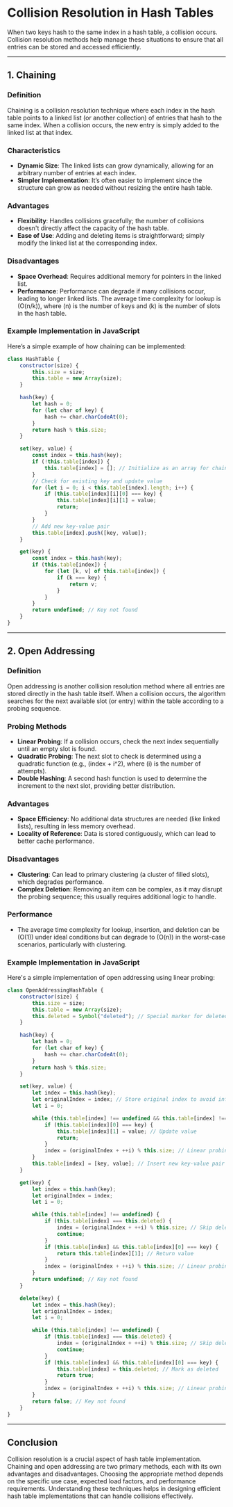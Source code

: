 # **Collision Resolution in Hash Tables**

When two keys hash to the same index in a hash table, a collision occurs. Collision resolution methods help manage these situations to ensure that all entries can be stored and accessed efficiently.

---

## **1. Chaining**

### **Definition**
Chaining is a collision resolution technique where each index in the hash table points to a linked list (or another collection) of entries that hash to the same index. When a collision occurs, the new entry is simply added to the linked list at that index.

### **Characteristics**
- **Dynamic Size**: The linked lists can grow dynamically, allowing for an arbitrary number of entries at each index.
- **Simpler Implementation**: It’s often easier to implement since the structure can grow as needed without resizing the entire hash table.

### **Advantages**
- **Flexibility**: Handles collisions gracefully; the number of collisions doesn't directly affect the capacity of the hash table.
- **Ease of Use**: Adding and deleting items is straightforward; simply modify the linked list at the corresponding index.

### **Disadvantages**
- **Space Overhead**: Requires additional memory for pointers in the linked list.
- **Performance**: Performance can degrade if many collisions occur, leading to longer linked lists. The average time complexity for lookup is \(O(n/k)\), where \(n\) is the number of keys and \(k\) is the number of slots in the hash table.

### **Example Implementation in JavaScript**
Here’s a simple example of how chaining can be implemented:
```javascript
class HashTable {
    constructor(size) {
        this.size = size;
        this.table = new Array(size);
    }

    hash(key) {
        let hash = 0;
        for (let char of key) {
            hash += char.charCodeAt(0);
        }
        return hash % this.size;
    }

    set(key, value) {
        const index = this.hash(key);
        if (!this.table[index]) {
            this.table[index] = []; // Initialize as an array for chaining
        }
        // Check for existing key and update value
        for (let i = 0; i < this.table[index].length; i++) {
            if (this.table[index][i][0] === key) {
                this.table[index][i][1] = value;
                return;
            }
        }
        // Add new key-value pair
        this.table[index].push([key, value]);
    }

    get(key) {
        const index = this.hash(key);
        if (this.table[index]) {
            for (let [k, v] of this.table[index]) {
                if (k === key) {
                    return v;
                }
            }
        }
        return undefined; // Key not found
    }
}
```

---

## **2. Open Addressing**

### **Definition**
Open addressing is another collision resolution method where all entries are stored directly in the hash table itself. When a collision occurs, the algorithm searches for the next available slot (or entry) within the table according to a probing sequence.

### **Probing Methods**
- **Linear Probing**: If a collision occurs, check the next index sequentially until an empty slot is found. 
- **Quadratic Probing**: The next slot to check is determined using a quadratic function (e.g., \(index + i^2\), where \(i\) is the number of attempts).
- **Double Hashing**: A second hash function is used to determine the increment to the next slot, providing better distribution.

### **Advantages**
- **Space Efficiency**: No additional data structures are needed (like linked lists), resulting in less memory overhead.
- **Locality of Reference**: Data is stored contiguously, which can lead to better cache performance.

### **Disadvantages**
- **Clustering**: Can lead to primary clustering (a cluster of filled slots), which degrades performance.
- **Complex Deletion**: Removing an item can be complex, as it may disrupt the probing sequence; this usually requires additional logic to handle.

### **Performance**
- The average time complexity for lookup, insertion, and deletion can be \(O(1)\) under ideal conditions but can degrade to \(O(n)\) in the worst-case scenarios, particularly with clustering.

### **Example Implementation in JavaScript**
Here's a simple implementation of open addressing using linear probing:
```javascript
class OpenAddressingHashTable {
    constructor(size) {
        this.size = size;
        this.table = new Array(size);
        this.deleted = Symbol("deleted"); // Special marker for deleted entries
    }

    hash(key) {
        let hash = 0;
        for (let char of key) {
            hash += char.charCodeAt(0);
        }
        return hash % this.size;
    }

    set(key, value) {
        let index = this.hash(key);
        let originalIndex = index; // Store original index to avoid infinite loops
        let i = 0;

        while (this.table[index] !== undefined && this.table[index] !== this.deleted) {
            if (this.table[index][0] === key) {
                this.table[index][1] = value; // Update value
                return;
            }
            index = (originalIndex + ++i) % this.size; // Linear probing
        }
        this.table[index] = [key, value]; // Insert new key-value pair
    }

    get(key) {
        let index = this.hash(key);
        let originalIndex = index;
        let i = 0;

        while (this.table[index] !== undefined) {
            if (this.table[index] === this.deleted) {
                index = (originalIndex + ++i) % this.size; // Skip deleted entries
                continue;
            }
            if (this.table[index] && this.table[index][0] === key) {
                return this.table[index][1]; // Return value
            }
            index = (originalIndex + ++i) % this.size; // Linear probing
        }
        return undefined; // Key not found
    }

    delete(key) {
        let index = this.hash(key);
        let originalIndex = index;
        let i = 0;

        while (this.table[index] !== undefined) {
            if (this.table[index] === this.deleted) {
                index = (originalIndex + ++i) % this.size; // Skip deleted entries
                continue;
            }
            if (this.table[index] && this.table[index][0] === key) {
                this.table[index] = this.deleted; // Mark as deleted
                return true;
            }
            index = (originalIndex + ++i) % this.size; // Linear probing
        }
        return false; // Key not found
    }
}
```

---

## **Conclusion**
Collision resolution is a crucial aspect of hash table implementation. Chaining and open addressing are two primary methods, each with its own advantages and disadvantages. Choosing the appropriate method depends on the specific use case, expected load factors, and performance requirements. Understanding these techniques helps in designing efficient hash table implementations that can handle collisions effectively.
